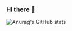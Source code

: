 ### Hi there 👋
![Anurag's GitHub stats](https://github-readme-stats.vercel.app/api?username=GabrielChagas1&show_icons=true&theme=dracula)

<!--
**GabrielChagas1/GabrielChagas1** is a ✨ _special_ ✨ repository because its `README.md` (this file) appears on your GitHub profile.

Here are some ideas to get you started:

- 🔭 I’m currently working on ...
- 🌱 I’m currently learning ...
- 👯 I’m looking to collaborate on ...
- 🤔 I’m looking for help with ...
- 💬 Ask me about ...
- 📫 How to reach me: ...
- 😄 Pronouns: ...
- ⚡ Fun fact: ...
-->
